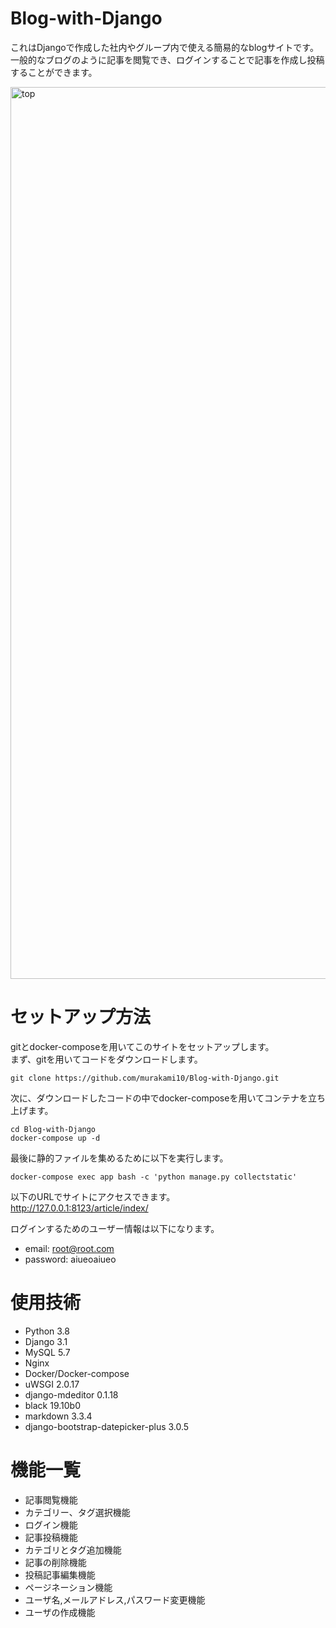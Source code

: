# Blog-with-Django

これはDjangoで作成した社内やグループ内で使える簡易的なblogサイトです。  
一般的なブログのように記事を閲覧でき、ログインすることで記事を作成し投稿することができます。

<img width="1427" alt="top" src="https://user-images.githubusercontent.com/53958213/113576870-4b08f280-965b-11eb-8520-cec43296e6bb.png">

# セットアップ方法

gitとdocker-composeを用いてこのサイトをセットアップします。  
まず、gitを用いてコードをダウンロードします。
~~~
git clone https://github.com/murakami10/Blog-with-Django.git
~~~  
次に、ダウンロードしたコードの中でdocker-composeを用いてコンテナを立ち上げます。
~~~
cd Blog-with-Django
docker-compose up -d
~~~  
最後に静的ファイルを集めるために以下を実行します。  
~~~
docker-compose exec app bash -c 'python manage.py collectstatic'
~~~  
以下のURLでサイトにアクセスできます。  
http://127.0.0.1:8123/article/index/  

ログインするためのユーザー情報は以下になります。  
* email: root@root.com  
* password: aiueoaiueo

# 使用技術
- Python 3.8
- Django 3.1
- MySQL 5.7
- Nginx
- Docker/Docker-compose
- uWSGI 2.0.17
- django-mdeditor 0.1.18
- black 19.10b0
- markdown 3.3.4
- django-bootstrap-datepicker-plus 3.0.5

# 機能一覧

- 記事閲覧機能
- カテゴリー、タグ選択機能
- ログイン機能
- 記事投稿機能
- カテゴリとタグ追加機能
- 記事の削除機能
- 投稿記事編集機能
- ページネーション機能 
- ユーザ名,メールアドレス,パスワード変更機能
- ユーザの作成機能
